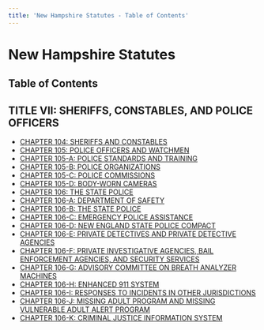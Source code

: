 ```yaml
---
title: 'New Hampshire Statutes - Table of Contents'
---
```


New Hampshire Statutes
======================

Table of Contents
-----------------

TITLE VII: SHERIFFS, CONSTABLES, AND POLICE OFFICERS
----------------------------------------------------

-   [CHAPTER 104: SHERIFFS AND CONSTABLES](104.html)
-   [CHAPTER 105: POLICE OFFICERS AND WATCHMEN](105.html)
-   [CHAPTER 105-A: POLICE STANDARDS AND TRAINING](105-A.html)
-   [CHAPTER 105-B: POLICE ORGANIZATIONS](105-B.html)
-   [CHAPTER 105-C: POLICE COMMISSIONS](105-C.html)
-   [CHAPTER 105-D: BODY-WORN CAMERAS](105-D.html)
-   [CHAPTER 106: THE STATE POLICE](106.html)
-   [CHAPTER 106-A: DEPARTMENT OF SAFETY](106-A.html)
-   [CHAPTER 106-B: THE STATE POLICE](106-B.html)
-   [CHAPTER 106-C: EMERGENCY POLICE ASSISTANCE](106-C.html)
-   [CHAPTER 106-D: NEW ENGLAND STATE POLICE COMPACT](106-D.html)
-   [CHAPTER 106-E: PRIVATE DETECTIVES AND PRIVATE DETECTIVE
    AGENCIES](106-E.html)
-   [CHAPTER 106-F: PRIVATE INVESTIGATIVE AGENCIES, BAIL ENFORCEMENT
    AGENCIES, AND SECURITY SERVICES](106-F.html)
-   [CHAPTER 106-G: ADVISORY COMMITTEE ON BREATH ANALYZER
    MACHINES](106-G.html)
-   [CHAPTER 106-H: ENHANCED 911 SYSTEM](106-H.html)
-   [CHAPTER 106-I: RESPONSES TO INCIDENTS IN OTHER
    JURISDICTIONS](106-I.html)
-   [CHAPTER 106-J: MISSING ADULT PROGRAM AND MISSING VULNERABLE ADULT
    ALERT PROGRAM](106-J.html)
-   [CHAPTER 106-K: CRIMINAL JUSTICE INFORMATION SYSTEM](106-K.html)
